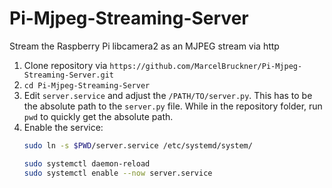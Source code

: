 # Pi-Mjpeg-Streaming-Server
Stream the Raspberry Pi libcamera2 as an MJPEG stream via http

1. Clone repository via `https://github.com/MarcelBruckner/Pi-Mjpeg-Streaming-Server.git`
2. `cd Pi-Mjpeg-Streaming-Server`
3. Edit `server.service` and adjust the `/PATH/TO/server.py`. This has to be the absolute path to the `server.py` file. While in the repository folder, run `pwd` to quickly get the absolute path.
4. Enable the service:
   ```bash
   sudo ln -s $PWD/server.service /etc/systemd/system/
   
   sudo systemctl daemon-reload
   sudo systemctl enable --now server.service
   ```
